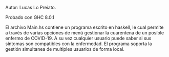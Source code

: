 Autor: Lucas Lo Preiato.

Probado con GHC 8.0.1

El archivo Main.hs contiene un programa escrito en haskell, le cual permite a través de varias opciones de menú gestionar 
la cuarentena de un posible enfermo de COVID-19. 
A su vez cualquier usuario puede saber si sus síntomas son compatibles con la enfermedad.
El programa soporta la gestión simultanea de multiples usuarios de forma local.

